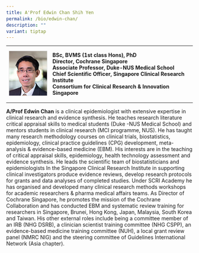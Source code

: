 ```yaml
---
title: A'Prof Edwin Chan Shih Yen
permalink: /bio/edwin-chan/
description: ""
variant: tiptap
---
```

<p></p>
<table style="minWidth: 50px">
<colgroup>
<col>
<col>
</colgroup>
<tbody>
<tr>
<td rowspan="1" colspan="1">
<div class="isomer-image-wrapper">
<img style="width: 100%" height="auto" width="100%" src="/images/Leadership/Senior%20Management/3_professor-edwin-chan-shih-yen.jpg">
</div>
</td>
<td rowspan="1" colspan="1">
<p><strong>BSc, BVMS (1st class Hons), PhD</strong>
<br><strong>Director, Cochrane Singapore</strong>
<br><strong>Associate Professor, Duke-NUS Medical School</strong>
<br><strong>Chief Scientific Officer, Singapore Clinical Research Institute</strong>
<br><strong>Consortium for Clinical Research &amp; Innovation Singapore</strong>
<br>
</p>
</td>
</tr>
</tbody>
</table>
<p><strong>A/Prof Edwin Chan</strong> is a clinical epidemiologist with extensive
expertise in clinical research and evidence synthesis. He teaches research
literature critical appraisal skills to medical students (Duke -NUS Medical
School) and mentors students in clinical research (MCI programme, NUS).
He has taught many research methodology courses on clinical trials, biostatistics,
epidemiology, clinical practice guidelines (CPG) development, meta-analysis
&amp; evidence-based medicine (EBM). His interests are in the teaching
of critical appraisal skills, epidemiology, health technology assessment
and evidence synthesis. He leads the scientific team of biostatisticians
and epidemiologists In the Singapore Clinical Research Institute in supporting
clinical investigators produce evidence reviews, develop research protocols
for grants and data analyses of completed studies. Under SCRI Academy he
has organised and developed many clinical research methods workshops for
academic researchers &amp; pharma medical affairs teams. As Director of
Cochrane Singapore, he promotes the mission of the Cochrane Collaboration
and has conducted EBM and systematic review training for researchers in
Singapore, Brunei, Hong Kong, Japan, Malaysia, South Korea and Taiwan.
His other external roles include being a committee member of an IRB (NHG
DSRB), a clinician scientist training committee (NHG CSPP), an evidence-based
medicine training committee (NUH), a local grant review panel (NMRC NIG)
and the steering committee of Guidelines International Network (Asia chapter).</p>